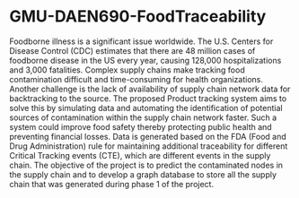 # GMU-DAEN690-FoodTraceability

Foodborne illness is a significant issue worldwide. The U.S. Centers for Disease Control (CDC) estimates that there are 48 million cases of foodborne disease in the US every year, causing 128,000 hospitalizations and 3,000 fatalities. Complex supply chains make tracking food contamination difficult and time-consuming for health organizations. Another challenge is the lack of availability of supply chain network data for backtracking to the source. The proposed Product tracking system aims to solve this by simulating data and automating the identification of potential sources of contamination within the supply chain network faster. Such a system could improve food safety thereby protecting public health and preventing financial losses. Data is generated based on the FDA (Food and Drug Administration) rule for maintaining additional traceability for different Critical Tracking events (CTE), which are different events in the supply chain. The objective of the project is to predict the contaminated nodes in the supply chain and to develop a graph database to store all the supply chain that was generated during phase 1 of the project. 

